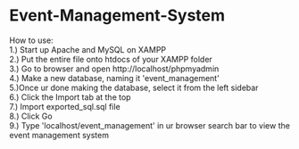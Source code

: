 # Event-Management-System

How to use: <br>
1.) Start up Apache and MySQL on XAMPP <br>
2.) Put the entire file onto htdocs of your XAMPP folder <br>
3.) Go to browser and open http://localhost/phpmyadmin <br>
4.) Make a new database, naming it 'event_management' <br>
5.)Once ur done making the database, select it from the left sidebar <br>
6.) Click the Import tab at the top <br>
7.) Import exported_sql.sql file <br>
8.) Click Go <br>
9.) Type 'localhost/event_management' in ur browser search bar to view the event management system <br>
